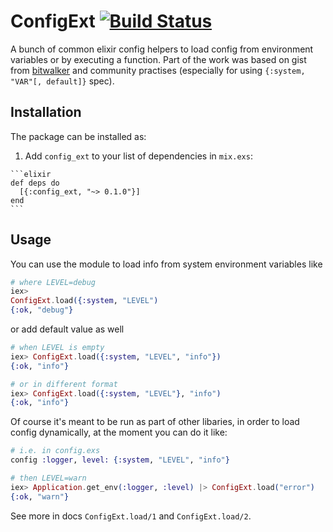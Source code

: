 # ConfigExt [![Build Status](https://travis-ci.org/driv3r/config_ext.svg?branch=master)](https://travis-ci.org/driv3r/config_ext)

A bunch of common elixir config helpers to load config from environment variables or by executing a function. Part of the work was based on gist from [bitwalker](https://gist.github.com/bitwalker/a4f73b33aea43951fe19b242d06da7b9) and community practises (especially for using `{:system, "VAR"[, default]}` spec).

## Installation

The package can be installed as:

  1. Add `config_ext` to your list of dependencies in `mix.exs`:

    ```elixir
    def deps do
      [{:config_ext, "~> 0.1.0"}]
    end
    ```

## Usage

You can use the module to load info from system environment variables like

```elixir
# where LEVEL=debug
iex>
ConfigExt.load({:system, "LEVEL")
{:ok, "debug"}
```

or add default value as well

```elixir
# when LEVEL is empty
iex> ConfigExt.load({:system, "LEVEL", "info"})
{:ok, "info"}

# or in different format
iex> ConfigExt.load({:system, "LEVEL"}, "info")
{:ok, "info"}
```

Of course it's meant to be run as part of other libaries, in order to load config dynamically, at the moment you can do it like:

```elixir
# i.e. in config.exs
config :logger, level: {:system, "LEVEL", "info"}

# then LEVEL=warn
iex> Application.get_env(:logger, :level) |> ConfigExt.load("error")
{:ok, "warn"}
```

See more in docs `ConfigExt.load/1` and `ConfigExt.load/2`.
